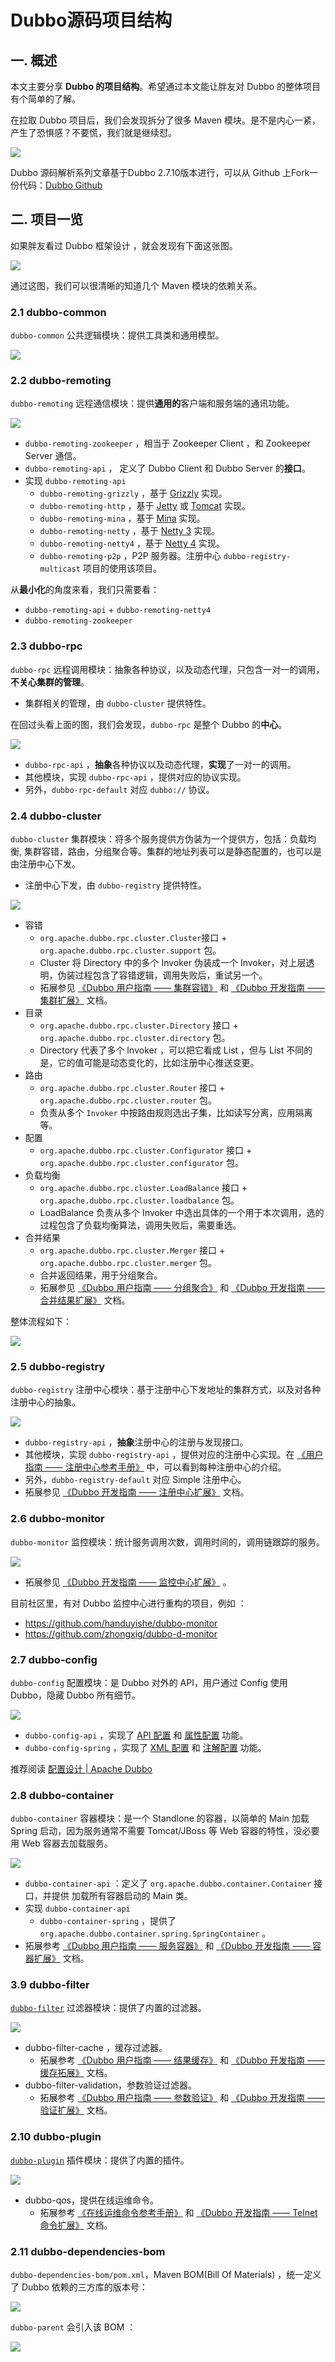 # Dubbo源码项目结构

## 一. 概述

本文主要分享 **Dubbo 的项目结构**。希望通过本文能让胖友对 Dubbo 的整体项目有个简单的了解。

在拉取 Dubbo 项目后，我们会发现拆分了很多 Maven 模块。是不是内心一紧，产生了恐惧感？不要慌，我们就是继续怼。

![](../images/12.png)

Dubbo 源码解析系列文章基于Dubbo 2.7.10版本进行，可以从 Github 上Fork一份代码：[Dubbo Github](https://github.com/apache/dubbo/tree/dubbo-2.7.10)

## 二. 项目一览

如果胖友看过 Dubbo 框架设计 ，就会发现有下面这张图。

![](../images/11.png)

通过这图，我们可以很清晰的知道几个 Maven 模块的依赖关系。

### 2.1 dubbo-common

`dubbo-common` 公共逻辑模块：提供工具类和通用模型。

![](../images/13.png)

### 2.2 dubbo-remoting

`dubbo-remoting` 远程通信模块：提供**通用的**客户端和服务端的通讯功能。

![](../images/14.png)

- `dubbo-remoting-zookeeper` ，相当于 Zookeeper Client ，和 Zookeeper Server 通信。
- `dubbo-remoting-api` ， 定义了 Dubbo Client 和 Dubbo Server 的**接口**。
- 实现 `dubbo-remoting-api`
  - `dubbo-remoting-grizzly` ，基于 [Grizzly](https://javaee.github.io/grizzly/) 实现。
  - `dubbo-remoting-http` ，基于 [Jetty](https://www.eclipse.org/jetty/) 或 [Tomcat](http://tomcat.apache.org/) 实现。
  - `dubbo-remoting-mina` ，基于 [Mina](https://mina.apache.org/) 实现。
  - `dubbo-remoting-netty` ，基于 [Netty 3](https://netty.io/) 实现。
  - `dubbo-remoting-netty4` ，基于 [Netty 4](https://netty.io/) 实现。
  - `dubbo-remoting-p2p` ，P2P 服务器。注册中心 `dubbo-registry-multicast` 项目的使用该项目。

从**最小化**的角度来看，我们只需要看：

- `dubbo-remoting-api` + `dubbo-remoting-netty4`
- `dubbo-remoting-zookeeper`

### 2.3 dubbo-rpc

`dubbo-rpc` 远程调用模块：抽象各种协议，以及动态代理，只包含一对一的调用，**不关心集群的管理**。

- 集群相关的管理，由 `dubbo-cluster` 提供特性。

在回过头看上面的图，我们会发现，`dubbo-rpc` 是整个 Dubbo 的**中心**。

![](../images/15.png)

- `dubbo-rpc-api` ，**抽象**各种协议以及动态代理，**实现**了一对一的调用。
- 其他模块，实现 `dubbo-rpc-api` ，提供对应的协议实现。
- 另外，`dubbo-rpc-default` 对应 `dubbo://` 协议。

### 2.4 dubbo-cluster

`dubbo-cluster` 集群模块：将多个服务提供方伪装为一个提供方，包括：负载均衡, 集群容错，路由，分组聚合等。集群的地址列表可以是静态配置的，也可以是由注册中心下发。

- 注册中心下发，由 `dubbo-registry` 提供特性。

![](../images/16.png)

- 容错
  - `org.apache.dubbo.rpc.cluster.Cluster`接口 + `org.apache.dubbo.rpc.cluster.support` 包。
  - Cluster 将 Directory 中的多个 Invoker 伪装成一个 Invoker，对上层透明，伪装过程包含了容错逻辑，调用失败后，重试另一个。
  - 拓展参见 [《Dubbo 用户指南 —— 集群容错》](https://dubbo.apache.org/zh/docs3-v2/java-sdk/advanced-features-and-usage/service/fault-tolerent-strategy/) 和 [《Dubbo 开发指南 —— 集群扩展》](https://dubbo.apache.org/zh/docs3-v2/java-sdk/reference-manual/spi/description/cluster/) 文档。
- 目录
  - `org.apache.dubbo.rpc.cluster.Directory` 接口 + `org.apache.dubbo.rpc.cluster.directory` 包。
  - Directory 代表了多个 Invoker ，可以把它看成 List ，但与 List 不同的是，它的值可能是动态变化的，比如注册中心推送变更。
- 路由
  - `org.apache.dubbo.rpc.cluster.Router` 接口 + `org.apache.dubbo.rpc.cluster.router` 包。
  - 负责从多个 `Invoker` 中按路由规则选出子集，比如读写分离，应用隔离等。
- 配置
  - `org.apache.dubbo.rpc.cluster.Configurator` 接口 + `org.apache.dubbo.rpc.cluster.configurator` 包。
- 负载均衡
  - `org.apache.dubbo.rpc.cluster.LoadBalance` 接口 + `org.apache.dubbo.rpc.cluster.loadbalance` 包。
  - LoadBalance 负责从多个 Invoker 中选出具体的一个用于本次调用，选的过程包含了负载均衡算法，调用失败后，需要重选。
- 合并结果
  - `org.apache.dubbo.rpc.cluster.Merger` 接口 + `org.apache.dubbo.rpc.cluster.merger` 包。
  - 合并返回结果，用于分组聚合。
  - 拓展参见 [《Dubbo 用户指南 —— 分组聚合》](https://dubbo.apache.org/zh/docs3-v2/java-sdk/advanced-features-and-usage/service/group-merger/) 和 [《Dubbo 开发指南 —— 合并结果扩展》](https://dubbo.apache.org/zh/docs3-v2/java-sdk/reference-manual/spi/description/merger/) 文档。

整体流程如下：

![](../images/17.png)

### 2.5 dubbo-registry

`dubbo-registry` 注册中心模块：基于注册中心下发地址的集群方式，以及对各种注册中心的抽象。

![](../images/18.png)

- `dubbo-registry-api` ，**抽象**注册中心的注册与发现接口。
- 其他模块，实现 `dubbo-registry-api` ，提供对应的注册中心实现。在 [《用户指南 —— 注册中心参考手册》](https://dubbo.apache.org/zh/docs/v2.7/user/references/registry/) 中，可以看到每种注册中心的介绍。
- 另外，`dubbo-registry-default` 对应 Simple 注册中心。
- 拓展参见 [《Dubbo 开发指南 —— 注册中心扩展》](https://dubbo.apache.org/zh/docs/v3.0/references/spis/registry/#m-zhdocsv30referencesspisregistry) 文档。

### 2.6 dubbo-monitor

`dubbo-monitor` 监控模块：统计服务调用次数，调用时间的，调用链跟踪的服务。

![](../images/19.png)

- 拓展参见 [《Dubbo 开发指南 —— 监控中心扩展》](https://dubbo.apache.org/zh/docs/v3.0/references/spis/monitor/#m-zhdocsv30referencesspismonitor) 。

目前社区里，有对 Dubbo 监控中心进行重构的项目，例如 ：

- https://github.com/handuyishe/dubbo-monitor
- https://github.com/zhongxig/dubbo-d-monitor

### 2.7 dubbo-config

`dubbo-config` 配置模块：是 Dubbo 对外的 API，用户通过 Config 使用 Dubbo，隐藏 Dubbo 所有细节。

![](../images/20.png)

- `dubbo-config-api` ，实现了 [API 配置](https://dubbo.apache.org/zh/docs/v3.0/references/configuration/api/) 和 [属性配置](https://dubbo.apache.org/zh/docs/v2.7/user/configuration/properties/) 功能。
- `dubbo-config-spring` ，实现了 [XML 配置](https://dubbo.apache.org/zh/docs/v3.0/languages/java/configuration/xml/) 和 [注解配置](https://dubbo.apache.org/zh/docs/v2.7/user/configuration/annotation/) 功能。

推荐阅读 [配置设计 | Apache Dubbo](https://dubbo.apache.org/zh/docs/v2.7/dev/principals/configuration/)

### 2.8 dubbo-container

`dubbo-container` 容器模块：是一个 Standlone 的容器，以简单的 Main 加载 Spring 启动，因为服务通常不需要 Tomcat/JBoss 等 Web 容器的特性，没必要用 Web 容器去加载服务。

![](../images/21.png)

- `dubbo-container-api` ：定义了 `org.apache.dubbo.container.Container` 接口，并提供 加载所有容器启动的 Main 类。
- 实现 `dubbo-container-api`
  - `dubbo-container-spring` ，提供了 `org.apache.dubbo.container.spring.SpringContainer` 。
- 拓展参考 [《Dubbo 用户指南 —— 服务容器》](https://dubbo.apache.org/zh/docs/v3.0/references/features/service-container/) 和 [《Dubbo 开发指南 —— 容器扩展》](https://dubbo.apache.org/zh/docs/v3.0/references/spis/container/) 文档。

### 3.9 dubbo-filter

[`dubbo-filter`](https://github.com/alibaba/dubbo/tree/4bbc0ddddacc915ddc8ff292dd28745bbc0031fd/dubbo-filter) 过滤器模块：提供了内置的过滤器。

![](../images/22.png)

- dubbo-filter-cache ，缓存过滤器。
  - 拓展参考 [《Dubbo 用户指南 —— 结果缓存》](https://dubbo.apache.org/zh/docs/v2.7/user/examples/result-cache/) 和 [《Dubbo 开发指南 —— 缓存拓展》](https://dubbo.apache.org/zh/docs/v2.7/dev/impls/cache/) 文档。
- dubbo-filter-validation，参数验证过滤器。
  - 拓展参考 [《Dubbo 用户指南 —— 参数验证》](https://dubbo.apache.org/zh/docs/v2.7/user/examples/parameter-validation/) 和 [《Dubbo 开发指南 —— 验证扩展》](https://dubbo.apache.org/zh/docs/v2.7/dev/impls/validation/) 文档。

### 2.10 dubbo-plugin

[`dubbo-plugin`](https://github.com/alibaba/dubbo/tree/4bbc0ddddacc915ddc8ff292dd28745bbc0031fd/dubbo-plugin) 插件模块：提供了内置的插件。

![](../images/23.png)

- dubbo-qos，提供在线运维命令。
  - 拓展参考 [《在线运维命令参考手册》](https://dubbo.apache.org/zh/docs/v3.0/references/configuration/references/qos/) 和 [《Dubbo 开发指南 —— Telnet 命令扩展》](https://dubbo.apache.org/zh/docs/v3.0/references/spis/telnet-handler/) 文档。

### 2.11 dubbo-dependencies-bom

`dubbo-dependencies-bom/pom.xml`，Maven BOM(Bill Of Materials) ，统一定义了 Dubbo 依赖的三方库的版本号：

![](../images/24.png)

`dubbo-parent` 会引入该 BOM ：

![](../images/25.png)